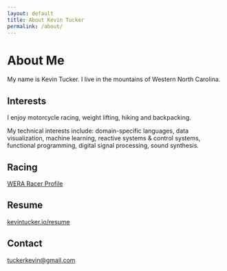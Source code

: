 ```yaml
---
layout: default
title: About Kevin Tucker
permalink: /about/
---
```


# About Me

My name is Kevin Tucker. I live in the mountains of Western North Carolina.

## Interests

I enjoy motorcycle racing, weight lifting, hiking and backpacking.

My technical interests include: domain-specific languages, data visualization, machine learning, reactive systems & control systems, functional programming, digital signal processing, sound synthesis.

## Racing

[<i class="fa fa-flag-checkered"></i> WERA Racer Profile](http://maps.wera.com/racers/racerprofile.asp?rid=30575644398148)

## Resume

[<i class="fa fa-file-text-o"></i> kevintucker.io/resume](/resume)

## Contact

[<i class="fa fa-envelope-o"></i> tuckerkevin@gmail.com](mailto:tuckerkevin@gmail.com)
